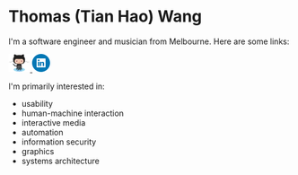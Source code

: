 # Thomas (Tian Hao) Wang

I'm a software engineer and musician from Melbourne. Here are some links:

<p float="left">
  <a href="https://github.com/paced" target="_blank">
    <img src="icons/github.png" height="32px" />
  </a>

  <a href="https://www.linkedin.com/in/tianhao-wang/" target="_blank">
    <img src="icons/linkedin.png" height="32px" />
  </a>
</p>

I'm primarily interested in:

- usability
- human-machine interaction
- interactive media
- automation
- information security
- graphics
- systems architecture
